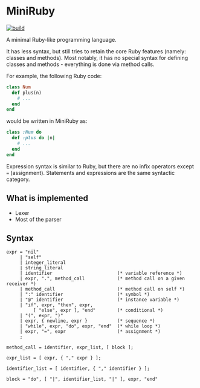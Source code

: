 # MiniRuby

[![build](https://github.com/zyla/miniruby/workflows/build/badge.svg)](https://github.com/zyla/miniruby/actions?query=workflow:build)

A minimal Ruby-like programming language.

It has less syntax, but still tries to retain the core Ruby features (namely: classes and methods). Most notably, it has no special syntax for defining classes and methods - everything is done via method calls.

For example, the following Ruby code:

```ruby
class Num
  def plus(n)
    # ...
  end
end
```

would be written in MiniRuby as:

```ruby
class :Num do
  def :plus do |n|
    # ...
  end
end
```

Expression syntax is similar to Ruby, but there are no infix operators except `=` (assignment). Statements and expressions are the same syntactic category.

## What is implemented

- Lexer
- Most of the parser

## Syntax

```ebnf
expr = "nil"
     | "self"
     | integer_literal
     | string_literal
     | identifier                        (* variable reference *)
     | expr, ".", method_call            (* method call on a given receiver *)
     | method_call                       (* method call on self *)
     | ":" identifier                    (* symbol *)
     | "@" identifier                    (* instance variable *)
     | "if", expr, "then", expr,
          [ "else", expr ], "end"        (* conditional *)
     | "(", expr, ")"
     | expr, { newline, expr }           (* sequence *)
     | "while", expr, "do", expr, "end"  (* while loop *)
     | expr, "=", expr                   (* assignment *)
     ;

method_call = identifier, expr_list, [ block ];

expr_list = [ expr, { "," expr } ];

identifier_list = [ identifier, { "," identifier } ];

block = "do", [ "|", identifier_list, "|" ], expr, "end"
```
